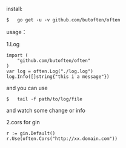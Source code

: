 install:  

````
$	go get -u -v github.com/butoften/often  
````

usage： 

1.Log
````
import (  
	"github.com/butoften/often"
)  
var log = often.Log("./log.log")  
log.Info([]string{"this i a message"})  
````
and you can use   
````
$	tail -f path/to/log/file   
````
and watch some change or info  

2.cors for gin
````
r := gin.Default()
r.Use(often.Cors("http://xx.domain.com"))
````